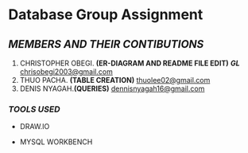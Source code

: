 #  Database Group Assignment

## *MEMBERS AND THEIR CONTIBUTIONS*
1. CHRISTOPHER OBEGI. **(ER-DIAGRAM AND README FILE EDIT)** ***GL*** <ins>chrisobegi2003@gmail.com</ins>
2. THUO PACHA. **(TABLE CREATION)** thuolee02@gmail.com
3. DENIS NYAGAH.**(QUERIES)** <ins>dennisnyagah16@gmail.com</ins>

### *TOOLS USED*
- DRAW.IO
* MYSQL WORKBENCH
